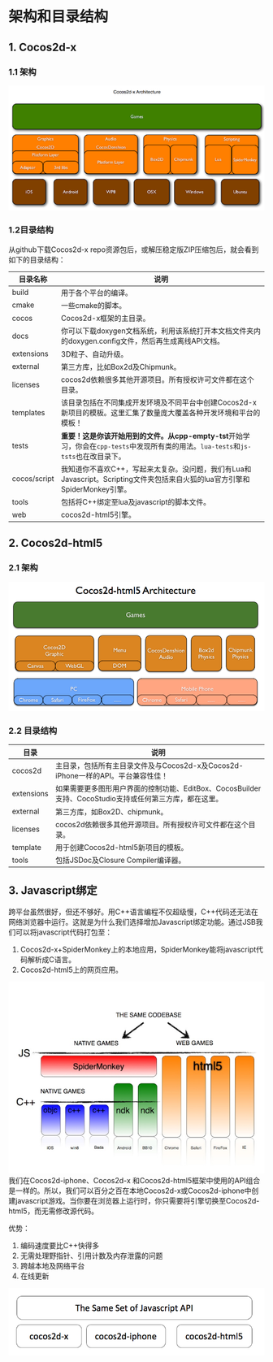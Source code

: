 # 架构和目录结构        

## 1. Cocos2d-x
### 1.1 架构   
![](./res/cocos2d-x-architecture.jpg)    

### 1.2目录结构 

从github下载Cocos2d-x repo资源包后，或解压稳定版ZIP压缩包后，就会看到如下的目录结构：  

|目录名称  |  说明 |
|---------------|----------------------------------------------------------|
|build  | 用于各个平台的编译。 |
|cmake  | 一些cmake的脚本。 |
|cocos	 | Cocos2d-x框架的主目录。|
|docs	 | 你可以下载doxygen文档系统，利用该系统打开本文档文件夹内的doxygen.config文件，然后再生成离线API文档。|
|extensions	 | 3D粒子、自动升级。|
|external	 | 第三方库，比如Box2d及Chipmunk。|
|licenses	 | cocos2d依赖很多其他开源项目。所有授权许可文件都在这个目录。|
|templates	 | 该目录包括在不同集成开发环境及不同平台中创建Cocos2d-x新项目的模板。这里汇集了数量庞大覆盖各种开发环境和平台的模板！|
|tests	 	 | **重要！这是你该开始用到的文件。从cpp-empty-tst**开始学习，你会在`cpp-tests`中发现所有类的用法。`lua-tests`和`js-tsts`也在改目录下。|
|cocos/script	 | 我知道你不喜欢C++，写起来太复杂。没问题，我们有Lua和Javascript。Scripting文件夹包括来自火狐的lua官方引擎和SpiderMonkey引擎。|
|tools	 	 | 包括将C++绑定至lua及javascript的脚本文件。|
|web | cocos2d-html5引擎。 |


## 2. Cocos2d-html5
### 2.1 架构

![](./res/cocos2d-html5-architecture.png)

### 2.2 目录结构

|目录 |	说明|
|---------------|----------------------------------------------------------|
|cocos2d	 |	主目录，包括所有主目录文件及与Cocos2d-x及Cocos2d-iPhone一样的API。平台兼容性佳！|
|extensions	 |	如果需要更多图形用户界面的控制功能、EditBox、CocosBuilder支持、CocoStudio支持或任何第三方库，都在这里。|
|external | 第三方库，如Box2D、chipmunk。|
|licenses | cocos2d依赖很多其他开源项目。所有授权许可文件都在这个目录。|
|template	 |	用于创建Cocos2d-html5新项目的模板。|
|tools	 |	包括JSDoc及Closure Compiler编译器。|

## 3. Javascript绑定

跨平台虽然很好，但还不够好。用C++语言编程不仅超级慢，C++代码还无法在网络浏览器中运行。这就是为什么我们选择增加Javascript绑定功能。通过JSB我们可以将javascript代码打包至：

1. Cocos2d-x+SpiderMonkey上的本地应用，SpiderMonkey能将javascript代码解析成C语言。
2. Cocos2d-html5上的网页应用。

![](./res/jsbinding-1.jpg)     
我们在Cocos2d-iphone、Cocos2d-x 和Cocos2d-html5框架中使用的API组合是一样的。所以，我们可以百分之百在本地Cocos2d-x或Cocos2d-iphone中创建javascript游戏。当你要在浏览器上运行时，你只需要将引擎切换至Cocos2d-html5，而无需修改源代码。

优势：

1. 编码速度要比C++快得多
2. 无需处理野指针、引用计数及内存泄露的问题
3. 跨越本地及网络平台
4. 在线更新

![](./res/jsbinding-2.jpg)